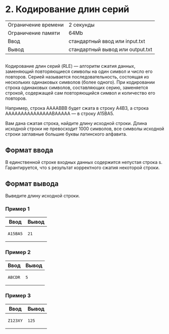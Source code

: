 <h1 class="title">2. Кодирование длин серий</h1>
      <table>
         <tr class="time-limit">
            <td class="property-title">Ограничение времени</td>
            <td>2&nbsp;секунды</td>
         </tr>
         <tr class="memory-limit">
            <td class="property-title">Ограничение памяти</td>
            <td>64Mb</td>
         </tr>
         <tr class="input-file">
            <td class="property-title">Ввод</td>
            <td colspan="1">стандартный ввод или input.txt</td>
         </tr>
         <tr class="output-file">
            <td class="property-title">Вывод</td>
            <td colspan="1">стандартный вывод или output.txt</td>
         </tr>
      </table>
   </div>
   <h2></h2>
   <div class="legend"><span style="">
         <p>Кодирование длин серий (RLE)&nbsp;&mdash; алгоритм сжатия данных, заменяющий повторяющиеся символы на один символ и число его повторов. Серией называется последовательность,
            состоящая из нескольких одинаковых символов (более одного). При кодировании строка одинаковых символов, составляющих серию,
            заменяется строкой, содержащей сам повторяющийся символ и количество его повторов. 
         </p></span><p>Например, строка <span class="tex-monospace">AAAABBB</span> будет сжата в строку <span class="tex-monospace">A4B3</span>, а строка <span class="tex-monospace">AAAAAAAAAAAAAAABAAAAA</span>&nbsp;&mdash; в строку <span class="tex-monospace">A15BA5</span>. 
      </p>
      <p>Вам дана сжатая строка, найдите длину исходной строки. Длина исходной строки не превосходит 1000 символов, все символы исходной
         строки заглавные большие буквы латинского алфавита.
      </p>
   </div>
   <h2>Формат ввода</h2>
   <div class="input-specification"><span style="">
         <p>В единственной строке входных данных содержится непустая строка <span class="tex-math-text">s</span>. Гарантируется, что <span class="tex-math-text">s</span> результат корректного сжатия некоторой строки.
         </p></span></div>
   <h2>Формат вывода</h2>
   <div class="output-specification"><span style="">
         <p>Выведите длину исходной строки.</p></span></div>
   <h3>Пример 1</h3>
   <table class="sample-tests">
      <thead>
         <tr>
            <th>Ввод</th>
            <th>Вывод</th>
         </tr>
      </thead>
      <tbody>
         <tr>
            <td><pre>A15BA5
</pre></td>
            <td><pre>21
</pre></td>
         </tr>
      </tbody>
   </table>
   <h3>Пример 2</h3>
   <table class="sample-tests">
      <thead>
         <tr>
            <th>Ввод</th>
            <th>Вывод</th>
         </tr>
      </thead>
      <tbody>
         <tr>
            <td><pre>ABCDR
</pre></td>
            <td><pre>5
</pre></td>
         </tr>
      </tbody>
   </table>
   <h3>Пример 3</h3>
   <table class="sample-tests">
      <thead>
         <tr>
            <th>Ввод</th>
            <th>Вывод</th>
         </tr>
      </thead>
      <tbody>
         <tr>
            <td><pre>Z123XY
</pre></td>
            <td><pre>125
</pre></td>
         </tr>
      </tbody>
   </table>